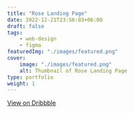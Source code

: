 ```yaml
---
title: "Rose Landing Page"
date: 2022-12-21T23:56:03+06:00
draft: false
tags: 
    - web-design
    - figma
featuredImg: "./images/featured.png"
cover:
    image: "./images/featured.png"
    alt: Thumbnail of Rose Landing Page
type: portfolio
weight: 1
---
```


[View on Dribbble](https://dribbble.com/shots/20190114-Landing-Page-for-Rose)
